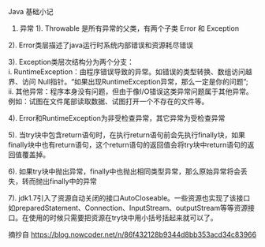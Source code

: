 Java 基础小记

1. 异常
1). Throwable 是所有异常的父类，有两个子类 Error 和 Exception 

2). Error类层描述了java运行时系统内部错误和资源耗尽错误   

3). Exception类层次结构分为两个分支：  
i. RuntimeException：由程序错误导致的异常。如错误的类型转换、数组访问越界、访问 Null指针。“如果出现RuntimeException异常，那么一定是你的问题”;   
ii. 其他异常：程序本身没有问题，但由于像I/O错误这类异常问题属于其他异常。例如：试图在文件尾部读取数据、试图打开一个不存在的文件等。   

4). Error和RuntimeException为非受检查异常，其它异常为受检查异常   

5). 当try块中包含return语句时，在执行return语句前会先执行finally块，如果finally块中也有return语句，这个return语句的返回值会将try块中return语句的返回值覆盖掉。  

6). 如果try块中抛出异常，finally中也抛出相同类型异常，那么原始异常将会丢失，转而抛出finally中的异常   

7). jdk1.7引入了资源自动关闭的接口AutoCloseable。一些资源也实现了该接口如preparedStatement、Connection、InputStream、outputStream等等资源接口。在使用的时候只需要把资源在try块中用小括号括起来就可以了。   

摘抄自 https://blog.nowcoder.net/n/86f432128b9344d8bb353acd34c83966